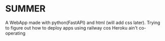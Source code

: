 # SUMMER
A WebApp made with python(FastAPI) and html (will add css later). Trying to figure out how to deploy apps using railway cos Heroku ain't co-operating
